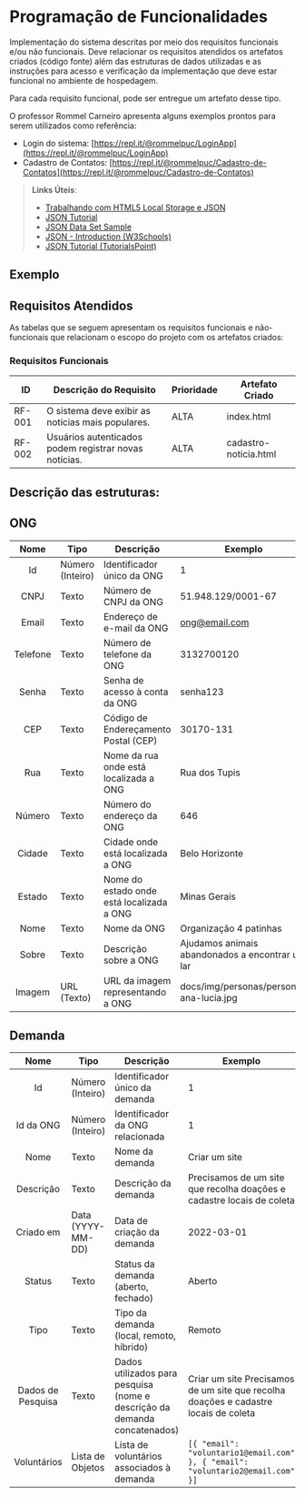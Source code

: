 # Programação de Funcionalidades

Implementação do sistema descritas por meio dos requisitos funcionais e/ou não funcionais. Deve relacionar os requisitos atendidos os artefatos criados (código fonte) além das estruturas de dados utilizadas e as instruções para acesso e verificação da implementação que deve estar funcional no ambiente de hospedagem.

Para cada requisito funcional, pode ser entregue um artefato desse tipo.

O professor Rommel Carneiro apresenta alguns exemplos prontos para serem utilizados como referência:
- Login do sistema: [https://repl.it/@rommelpuc/LoginApp](https://repl.it/@rommelpuc/LoginApp) 
- Cadastro de Contatos: [https://repl.it/@rommelpuc/Cadastro-de-Contatos](https://repl.it/@rommelpuc/Cadastro-de-Contatos)


> **Links Úteis**:
>
> - [Trabalhando com HTML5 Local Storage e JSON](https://www.devmedia.com.br/trabalhando-com-html5-local-storage-e-json/29045)
> - [JSON Tutorial](https://www.w3resource.com/JSON)
> - [JSON Data Set Sample](https://opensource.adobe.com/Spry/samples/data_region/JSONDataSetSample.html)
> - [JSON - Introduction (W3Schools)](https://www.w3schools.com/js/js_json_intro.asp)
> - [JSON Tutorial (TutorialsPoint)](https://www.tutorialspoint.com/json/index.htm)

## Exemplo

## Requisitos Atendidos

As tabelas que se seguem apresentam os requisitos funcionais e não-funcionais que relacionam o escopo do projeto com os artefatos criados:

### Requisitos Funcionais

|ID    | Descrição do Requisito | Prioridade | Artefato Criado |
|------|------------------------|------------|-----------------|
|RF-001| O sistema deve exibir as notícias mais populares. | ALTA | index.html |
|RF-002| Usuários autenticados podem registrar novas notícias. | ALTA | cadastro-noticia.html |

## Descrição das estruturas:

## ONG
| **Nome** | **Tipo**         | **Descrição**                             | **Exemplo**                                     |
|:--------:|------------------|-------------------------------------------|-------------------------------------------------|
|    Id    | Número (Inteiro) | Identificador único da ONG                | 1                                               |
|   CNPJ   | Texto            | Número de CNPJ da ONG                     | 51.948.129/0001-67                              |
|  Email   | Texto            | Endereço de e-mail da ONG                 | ong@email.com                                   |
| Telefone | Texto            | Número de telefone da ONG                 | 3132700120                                      |
|  Senha   | Texto            | Senha de acesso à conta da ONG            | senha123                                        |
|   CEP    | Texto            | Código de Endereçamento Postal (CEP)      | 30170-131                                       |
|   Rua    | Texto            | Nome da rua onde está localizada a ONG    | Rua dos Tupis                                   |
|  Número  | Texto            | Número do endereço da ONG                 | 646                                             |
|  Cidade  | Texto            | Cidade onde está localizada a ONG         | Belo Horizonte                                  |
|  Estado  | Texto            | Nome do estado onde está localizada a ONG | Minas Gerais                                    |
|   Nome   | Texto            | Nome da ONG                               | Organização 4 patinhas                          |
|  Sobre   | Texto            | Descrição sobre a ONG                     | Ajudamos animais abandonados a encontrar um lar |
|  Imagem  | URL (Texto)      | URL da imagem representando a ONG         | docs/img/personas/persona-ana-lucia.jpg         |

## Demanda
|     **Nome**      | **Tipo**          | **Descrição**                                                             | **Exemplo**                                                                         |
|:-----------------:|-------------------|---------------------------------------------------------------------------|-------------------------------------------------------------------------------------|
|        Id         | Número (Inteiro)  | Identificador único da demanda                                            | 1                                                                                   |
|     Id da ONG     | Número (Inteiro)  | Identificador da ONG relacionada                                          | 1                                                                                   |
|       Nome        | Texto             | Nome da demanda                                                           | Criar um site                                                                       |
|     Descrição     | Texto             | Descrição da demanda                                                      | Precisamos de um site que recolha doações e cadastre locais de coleta               |
|     Criado em     | Data (YYYY-MM-DD) | Data de criação da demanda                                                | 2022-03-01                                                                          |
|      Status       | Texto             | Status da demanda (aberto, fechado)                                       | Aberto                                                                              |
|       Tipo        | Texto             | Tipo da demanda (local, remoto, híbrido)                                  | Remoto                                                                              |
| Dados de Pesquisa | Texto             | Dados utilizados para pesquisa (nome e descrição da demanda concatenados) | Criar um site Precisamos de um site que recolha doações e cadastre locais de coleta |
|    Voluntários    | Lista de Objetos  | Lista de voluntários associados à demanda                                 | `[{ "email": "voluntario1@email.com" }, { "email": "voluntario2@email.com" }]`      |
